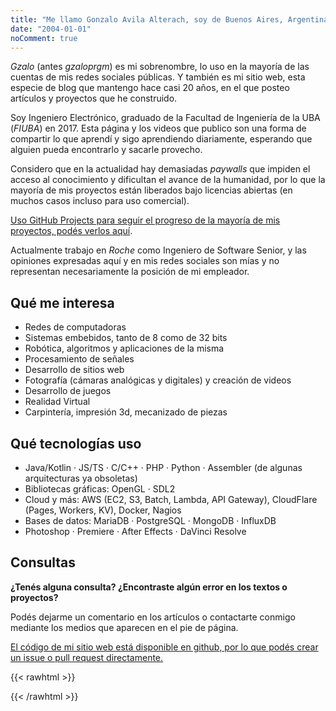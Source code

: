 ```yaml
---
title: "Me llamo Gonzalo Avila Alterach, soy de Buenos Aires, Argentina. "
date: "2004-01-01"
noComment: true
---
```


_Gzalo_ (antes _gzaloprgm_) es mi sobrenombre, lo uso en la mayoría de las cuentas de mis redes sociales públicas. Y también es mi sitio web, esta especie de blog que mantengo hace casi 20 años, en el que posteo artículos y proyectos que he construido.

Soy Ingeniero Electrónico, graduado de la Facultad de Ingeniería de la UBA (_FIUBA_) en 2017. Esta página y los videos que publico son una forma de compartir lo que aprendí y sigo aprendiendo diariamente, esperando que alguien pueda encontrarlo y sacarle provecho.

Considero que en la actualidad hay demasiadas _paywalls_ que impiden el acceso al conocimiento y dificultan el avance de la humanidad, por lo que la mayoría de mis proyectos están liberados bajo licencias abiertas (en muchos casos incluso para uso comercial). 

[Uso GitHub Projects para seguir el progreso de la mayoría de mis proyectos, podés verlos aquí](https://github.com/gzalo?tab=projects&type=classic).

Actualmente trabajo en _Roche_ como Ingeniero de Software Senior, y las opiniones expresadas aquí y en mis redes sociales son mías y no representan necesariamente la posición de mi empleador.

## Qué me interesa
 
- Redes de computadoras
- Sistemas embebidos, tanto de 8 como de 32 bits
- Robótica, algoritmos y aplicaciones de la misma
- Procesamiento de señales 
- Desarrollo de sitios web
- Fotografía (cámaras analógicas y digitales) y creación de videos
- Desarrollo de juegos
- Realidad Virtual
- Carpintería, impresión 3d, mecanizado de piezas

## Qué tecnologías uso

- Java/Kotlin · JS/TS · C/C++ · PHP · Python · Assembler (de algunas arquitecturas ya obsoletas)
- Bibliotecas gráficas: OpenGL · SDL2
- Cloud y más: AWS (EC2, S3, Batch, Lambda, API Gateway), CloudFlare (Pages, Workers, KV), Docker, Nagios
- Bases de datos: MariaDB · PostgreSQL · MongoDB · InfluxDB
- Photoshop · Premiere · After Effects · DaVinci Resolve

## Consultas

__¿Tenés alguna consulta? ¿Encontraste algún error en los textos o proyectos?__

Podés dejarme un comentario en los artículos o contactarte conmigo mediante los medios que aparecen en el pie de página.

[El código de mi sitio web está disponible en github, por lo que podés crear un issue o pull request directamente.](https://github.com/gzalo/gzalo.com)

{{< rawhtml >}}
<p style="display:none">Sometimes I also make music, but you can say it's quite jitty.</p>
{{< /rawhtml >}}
